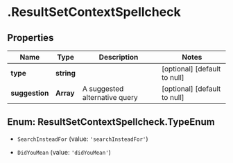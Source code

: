 # .ResultSetContextSpellcheck

## Properties
Name | Type | Description | Notes
------------ | ------------- | ------------- | -------------
**type** | **string** |  | [optional] [default to null]
**suggestion** | **Array<string>** | A suggested alternative query | [optional] [default to null]


<a name="ResultSetContextSpellcheck.TypeEnum"></a>
## Enum: ResultSetContextSpellcheck.TypeEnum


* `SearchInsteadFor` (value: `'searchInsteadFor'`)

* `DidYouMean` (value: `'didYouMean'`)




